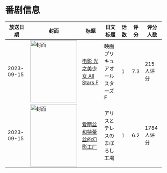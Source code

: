 # 番剧信息

|放送日期|封面|标题|日文标题|话数|评分|评分人数|
|---|---|---|---|---|---|---|
|2023-09-15|<img src="https://lain.bgm.tv/pic/cover/c/04/61/422699_9CTZ5.jpg" alt="封面" style="width:150px;height:200px;object-fit:cover;">|[电影 光之美少女 All Stars F](https://bangumi.tv/subject/422699)|映画 プリキュアオールスターズF|1|7.3|215人评分|
|2023-09-15|<img src="https://lain.bgm.tv/pic/cover/c/70/82/340167_xLeYL.jpg" alt="封面" style="width:150px;height:200px;object-fit:cover;">|[爱丽丝和特蕾丝的幻影工厂](https://bangumi.tv/subject/340167)|アリスとテレスのまぼろし工場|1|6.2|1784人评分|
